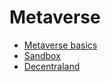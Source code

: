 # Metaverse

- [Metaverse basics](./metaverse.md)
- [Sandbox](./sandbox.md)
- [Decentraland](./decentraland.md)
